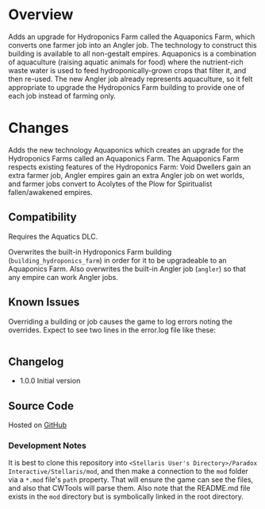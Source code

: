 # Overview

Adds an upgrade for Hydroponics Farm called the Aquaponics Farm, which converts one farmer job into an Angler job.  The technology to construct this building is available to all non-gestalt empires.  Aquaponics is a combination of aquaculture (raising aquatic animals for food) where the nutrient-rich waste water is used to feed hydroponically-grown crops that filter it, and then re-used.  The new Angler job already represents aquaculture, so it felt appropriate to upgrade the Hydroponics Farm building to provide one of each job instead of farming only.

# Changes

Adds the new technology Aquaponics which creates an upgrade for the Hydroponics Farms called an Aquaponics Farm.  The Aquaponics Farm respects existing features of the Hydroponics Farm: Void Dwellers gain an extra farmer job, Angler empires gain an extra Angler job on wet worlds, and farmer jobs convert to Acolytes of the Plow for Spiritualist fallen/awakened empires.

## Compatibility

Requires the Aquatics DLC.

Overwrites the built-in Hydroponics Farm building (`building_hydroponics_farm`) in order for it to be upgradeable to an Aquaponics Farm.  Also overwrites the built-in Angler job (`angler`) so that any empire can work Angler jobs.

## Known Issues

Overriding a building or job causes the game to log errors noting the overrides.  Expect to see two lines in the error.log file like these:

```

```

## Changelog

* 1.0.0 Initial version

## Source Code

Hosted on [GitHub](https://github.com/corsairmarks/building_aquaponics_farm)

### Development Notes

It is best to clone this repository into `<Stellaris User's Directory>/Paradox Interactive/Stellaris/mod`, and then make a connection to the `mod` folder via a `*.mod` file's `path` property.  That will ensure the game can see the files, and also that CWTools will parse them.  Also note that the README.md file exists in the `mod` directory but is symbolically linked in the root directory.